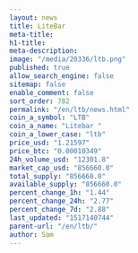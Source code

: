 ```yaml
---
layout: news
title: LiteBar
meta-title: 
h1-title: 
meta-description: 
image: "/media/20336/ltb.png"
published: true
allow_search_engine: false
sitemap: false
enable_comment: false
sort_order: 782
permalink: "/en/ltb/news.html"
coin_a_symbol: "LTB"
coin_a_name: "Litebar "
coin_a_lower_case: "ltb"
price_usd: "1.21597"
price_btc: "0.00010349"
24h_volume_usd: "12301.8"
market_cap_usd: "856660.0"
total_supply: "856660.0"
available_supply: "856660.0"
percent_change_1h: "1.44"
percent_change_24h: "2.77"
percent_change_7d: "2.88"
last_updated: "1517140744"
parent-url: "/en/ltb/"
author: Sam
---
```


